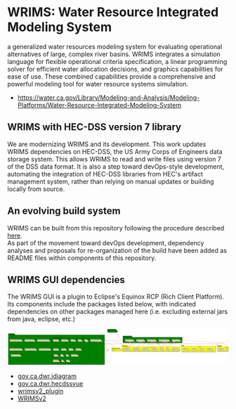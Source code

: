 # WRIMS: Water Resource Integrated Modeling System
a generalized water resources modeling system for evaluating operational alternatives of large, complex river basins. WRIMS integrates a simulation language for flexible operational criteria specification, a linear programming solver for efficient water allocation decisions, and graphics capabilities for ease of use. These combined capabilities provide a comprehensive and powerful modeling tool for water resource systems simulation.
- https://water.ca.gov/Library/Modeling-and-Analysis/Modeling-Platforms/Water-Resource-Integrated-Modeling-System

## WRIMS with HEC-DSS version 7 library
We are modernizing WRIMS and its development. This work updates WRIMS dependencies on HEC-DSS, the US Army Corps of 
Engineers data storage system. This allows WRIMS to read and write files using version 7 of the DSS data format. It 
is also a step toward devOps-style development, automating the integration of HEC-DSS libraries from HEC's artifact 
management system, rather than relying on manual updates or building locally from source.

## An evolving build system
WRIMS can be built from this repository following the procedure described [here](./README.build.md).<br>
As part of the movement toward devOps development, dependency analyses and proposals for re-organization of the 
build have been added as README files within components of this repository.

## WRIMS GUI dependencies
The WRIMS GUI is a plugin to Eclipse's Equinox RCP (Rich Client Platform). Its components include the packages 
listed below, with indicated dependencies on other packages managed here (i.e. excluding external jars from java, 
eclipse, etc.)

![](./README_images/wrims_gui.png)

- [gov.ca.dwr.jdiagram](./gov.ca.dwr.jdiagram/README.md)
- [gov.ca.dwr.hecdssvue](./gov.ca.dwr.hecdssvue/README.md)
- [wrimsv2_plugin](./wrims_v2/wrimsv2_plugin/README.md)
- [WRIMSv2](./wrims_v2/wrims_v2/README.md)
